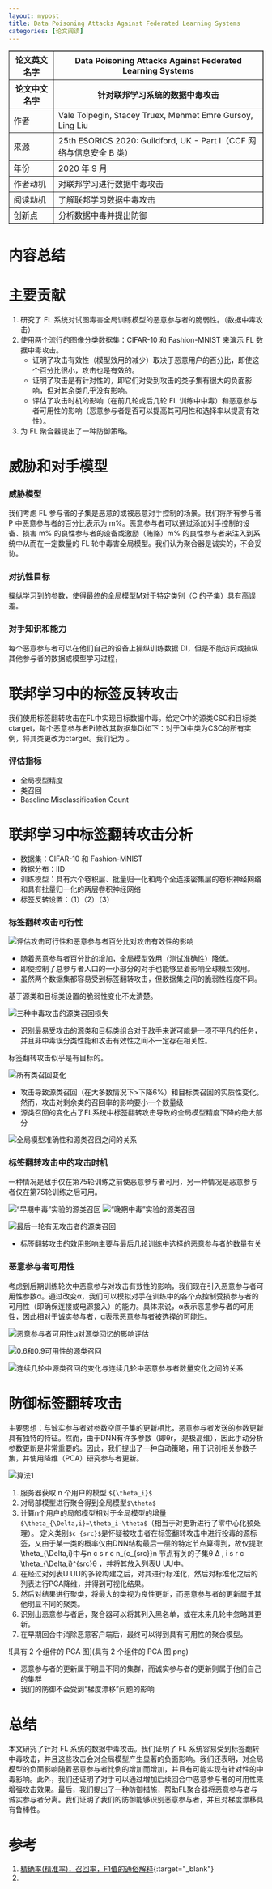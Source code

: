 ```yaml
---
layout: mypost
title: Data Poisoning Attacks Against Federated Learning Systems
categories: [论文阅读]
---
```


<table border="1">
    <tr>
        <th>论文英文名字</th>
        <th>Data Poisoning Attacks Against Federated Learning Systems</th>
    </tr>
    <tr>
        <th>论文中文名字</th>
        <th>针对联邦学习系统的数据中毒攻击</th>
    </tr>
    <tr>
        <td>作者</td>
        <td>Vale Tolpegin, Stacey Truex, Mehmet Emre Gursoy, Ling Liu</td>
    </tr>
    <tr>
        <td>来源</td>
        <td>25th ESORICS 2020: Guildford, UK - Part I（CCF 网络与信息安全 B 类）</td>
    </tr>
    <tr>
        <td>年份</td>
        <td>2020 年 9 月</td>
    </tr>
    <tr>
        <td>作者动机</td>
        <td>对联邦学习进行数据中毒攻击</td>
    </tr>
    <tr>
        <td>阅读动机</td>
        <td>了解联邦学习数据中毒攻击</td>
    </tr>
    <tr>
        <td>创新点</td>
        <td>分析数据中毒并提出防御</td>
    </tr>
</table>

# 内容总结

# 主要贡献

1. 研究了 FL 系统对试图毒害全局训练模型的恶意参与者的脆弱性。（数据中毒攻击）
2. 使用两个流行的图像分类数据集：CIFAR-10 和 Fashion-MNIST 来演示 FL 数据中毒攻击。
   + 证明了攻击有效性（模型效用的减少）取决于恶意用户的百分比，即使这个百分比很小，攻击也是有效的。
   + 证明了攻击是有针对性的，即它们对受到攻击的类子集有很大的负面影响，但对其余类几乎没有影响。
   + 评估了攻击时机的影响（在前几轮或后几轮 FL 训练中中毒）和恶意参与者可用性的影响（恶意参与者是否可以提高其可用性和选择率以提高有效性）。
3. 为 FL 聚合器提出了一种防御策略。

# 威胁和对手模型

### 威胁模型

我们考虑 FL 参与者的子集是恶意的或被恶意对手控制的场景。我们将所有参与者 P 中恶意参与者的百分比表示为 m%。恶意参与者可以通过添加对手控制的设备、损害 m% 的良性参与者的设备或激励（贿赂）m% 的良性参与者来注入到系统中从而在一定数量的 FL 轮中毒害全局模型。我们认为聚合器是诚实的，不会妥协。

### 对抗性目标

操纵学习到的参数，使得最终的全局模型M对于特定类别（C 的子集）具有高误差。

### 对手知识和能力

每个恶意参与者可以在他们自己的设备上操纵训练数据 DI，但是不能访问或操纵其他参与者的数据或模型学习过程，

# 联邦学习中的标签反转攻击

我们使用标签翻转攻击在FL中实现目标数据中毒。给定C中的源类CSC和目标类ctarget，每个恶意参与者Pi修改其数据集Di如下：对于Di中类为CSC的所有实例，将其类更改为ctarget。我们记为  。

### 评估指标

+ 全局模型精度
+ 类召回
+ Baseline Misclassification Count

# 联邦学习中标签翻转攻击分析

+ 数据集：CIFAR-10 和 Fashion-MNIST
+ 数据分布：IID
+ 训练模型：具有六个卷积层、批量归一化和两个全连接密集层的卷积神经网络和具有批量归一化的两层卷积神经网络
+ 标签反转设置：（1）（2）（3）

### 标签翻转攻击可行性

![评估攻击可行性和恶意参与者百分比对攻击有效性的影响](评估攻击可行性和恶意参与者百分比对攻击有效性的影响.png)

+ 随着恶意参与者百分比的增加，全局模型效用（测试准确性）降低。
+ 即使控制了总参与者人口的一小部分的对手也能够显着影响全球模型效用。
+ 虽然两个数据集都容易受到标签翻转攻击，但数据集之间的脆弱性程度不同。

基于源类和目标类设置的脆弱性变化不太清楚。

![三种中毒攻击的源类召回损失](三种中毒攻击的源类召回损失.png)

+ 识别最易受攻击的源类和目标类组合对于敌手来说可能是一项不平凡的任务，并且非中毒误分类性能和攻击有效性之间不一定存在相关性。

标签翻转攻击似乎是有目标的。

![所有类召回变化](所有类召回变化.png)

+ 攻击导致源类召回（在大多数情况下>下降6%）和目标类召回的实质性变化。然而，攻击对剩余类的召回率的影响要小一个数量级
+ 源类召回的变化占了FL系统中标签翻转攻击导致的全局模型精度下降的绝大部分

![全局模型准确性和源类召回之间的关系](全局模型准确性和源类召回之间的关系.png)

### 标签翻转攻击中的攻击时机

一种情况是敌手仅在第75轮训练之前使恶意参与者可用，另一种情况是恶意参与者仅在第75轮训练之后可用。

![“早期中毒”实验的源类召回](“早期中毒”实验的源类召回.png)
![“晚期中毒”实验的源类召回](“晚期中毒”实验的源类召回.png)

![最后一轮有无攻击者的源类召回](最后一轮有无攻击者的源类召回.png)

+ 标签翻转攻击的效用影响主要与最后几轮训练中选择的恶意参与者的数量有关

### 恶意参与者可用性

考虑到后期训练轮次中恶意参与对攻击有效性的影响，我们现在引入恶意参与者可用性参数α。通过改变α，我们可以模拟对手在训练中的各个点控制受损参与者的可用性（即确保连接或电源接入）的能力。具体来说，α表示恶意参与者的可用性，因此相对于诚实参与者，α表示恶意参与者被选择的可能性。

![恶意参与者可用性α对源类回忆的影响评估](恶意参与者可用性α对源类回忆的影响评估.png)

![0.6和0.9可用性的源类召回](0.6和0.9可用性的源类召回.png)

![连续几轮中源类召回的变化与连续几轮中恶意参与者数量变化之间的关系](连续几轮中源类召回的变化与连续几轮中恶意参与者数量变化之间的关系.png)

# 防御标签翻转攻击

主要思想：与诚实参与者对参数空间子集的更新相比，恶意参与者发送的参数更新具有独特的特征。然而，由于DNN有许多参数（即θr，i是极高维），因此手动分析参数更新是非常重要的。因此，我们提出了一种自动策略，用于识别相关参数子集，并使用降维（PCA）研究参与者更新。

![算法1](算法1.png)

1. 服务器获取 n 个用户的模型 `${\theta_i}$`
2. 对局部模型进行聚合得到全局模型`$\theta$`
3. 计算n个用户的局部模型相对于全局模型的增量`$\theta_{\Delta,i}=\theta_i-\theta$`（相当于对更新进行了零中心化预处理）。
定义类别`$c_{src}$`是怀疑被攻击者在标签翻转攻击中进行投毒的源标签，又由于某一类的概率仅由DNN结构最后一层的特定节点算得到，故仅提取\theta_{\Delta,i}中与n c s r c n_{c_{src}}n 节点有关的子集θ Δ , i s r c \theta_{\Delta,i}^{src}θ ，并将其放入列表U UU中。
5. 在经过对列表U UU的多轮构建之后，对其进行标准化，然后对标准化之后的列表进行PCA降维，并得到可视化结果。
6. 然后对结果进行聚类，将最大的类视为良性更新，而恶意参与者的更新属于其他明显不同的聚类。
7. 识别出恶意参与者后，聚合器可以将其列入黑名单，或在未来几轮中忽略其更新。
8. 在早期回合中消除恶意客户端后，最终可以得到具有可用性的聚合模型。

![具有 2 个组件的 PCA 图](具有 2 个组件的 PCA 图.png)

+ 恶意参与者的更新属于明显不同的集群，而诚实参与者的更新则属于他们自己的集群
+ 我们的防御不会受到“梯度漂移”问题的影响

# 总结

本文研究了针对 FL 系统的数据中毒攻击。我们证明了 FL 系统容易受到标签翻转中毒攻击，并且这些攻击会对全局模型产生显著的负面影响。我们还表明，对全局模型的负面影响随着恶意参与者比例的增加而增加，并且有可能实现有针对性的中毒影响。此外，我们还证明了对手可以通过增加后续回合中恶意参与者的可用性来增强攻击效果。最后，我们提出了一种防御措施，帮助FL聚合器将恶意参与者与诚实参与者分离。我们证明了我们的防御能够识别恶意参与者，并且对梯度漂移具有鲁棒性。

# 参考

1. [精确率(精准率)，召回率，F1值的通俗解释](https://zhuanlan.zhihu.com/p/97870600){:target="_blank"}
2. 